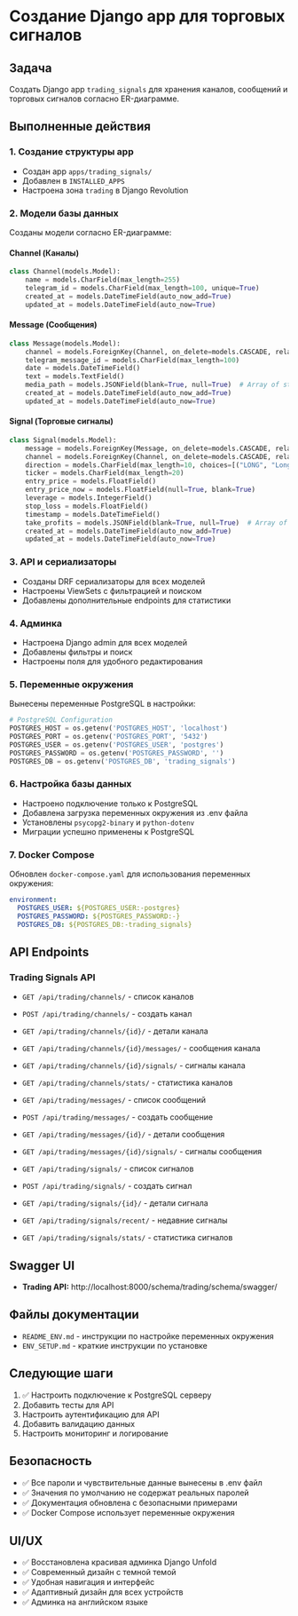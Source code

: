 # Создание Django app для торговых сигналов

## Задача
Создать Django app `trading_signals` для хранения каналов, сообщений и торговых сигналов согласно ER-диаграмме.

## Выполненные действия

### 1. Создание структуры app
- Создан app `apps/trading_signals/`
- Добавлен в `INSTALLED_APPS`
- Настроена зона `trading` в Django Revolution

### 2. Модели базы данных
Созданы модели согласно ER-диаграмме:

#### Channel (Каналы)
```python
class Channel(models.Model):
    name = models.CharField(max_length=255)
    telegram_id = models.CharField(max_length=100, unique=True)
    created_at = models.DateTimeField(auto_now_add=True)
    updated_at = models.DateTimeField(auto_now=True)
```

#### Message (Сообщения)
```python
class Message(models.Model):
    channel = models.ForeignKey(Channel, on_delete=models.CASCADE, related_name="messages")
    telegram_message_id = models.CharField(max_length=100)
    date = models.DateTimeField()
    text = models.TextField()
    media_path = models.JSONField(blank=True, null=True)  # Array of strings
    created_at = models.DateTimeField(auto_now_add=True)
    updated_at = models.DateTimeField(auto_now=True)
```

#### Signal (Торговые сигналы)
```python
class Signal(models.Model):
    message = models.ForeignKey(Message, on_delete=models.CASCADE, related_name="signals")
    channel = models.ForeignKey(Channel, on_delete=models.CASCADE, related_name="signals")
    direction = models.CharField(max_length=10, choices=[("LONG", "Long"), ("SHORT", "Short")])
    ticker = models.CharField(max_length=20)
    entry_price = models.FloatField()
    entry_price_now = models.FloatField(null=True, blank=True)
    leverage = models.IntegerField()
    stop_loss = models.FloatField()
    timestamp = models.DateTimeField()
    take_profits = models.JSONField(blank=True, null=True)  # Array of floats
    created_at = models.DateTimeField(auto_now_add=True)
    updated_at = models.DateTimeField(auto_now=True)
```

### 3. API и сериализаторы
- Созданы DRF сериализаторы для всех моделей
- Настроены ViewSets с фильтрацией и поиском
- Добавлены дополнительные endpoints для статистики

### 4. Админка
- Настроена Django admin для всех моделей
- Добавлены фильтры и поиск
- Настроены поля для удобного редактирования

### 5. Переменные окружения
Вынесены переменные PostgreSQL в настройки:

```python
# PostgreSQL Configuration
POSTGRES_HOST = os.getenv('POSTGRES_HOST', 'localhost')
POSTGRES_PORT = os.getenv('POSTGRES_PORT', '5432')
POSTGRES_USER = os.getenv('POSTGRES_USER', 'postgres')
POSTGRES_PASSWORD = os.getenv('POSTGRES_PASSWORD', '')
POSTGRES_DB = os.getenv('POSTGRES_DB', 'trading_signals')
```

### 6. Настройка базы данных
- Настроено подключение только к PostgreSQL
- Добавлена загрузка переменных окружения из .env файла
- Установлены `psycopg2-binary` и `python-dotenv`
- Миграции успешно применены к PostgreSQL

### 7. Docker Compose
Обновлен `docker-compose.yaml` для использования переменных окружения:

```yaml
environment:
  POSTGRES_USER: ${POSTGRES_USER:-postgres}
  POSTGRES_PASSWORD: ${POSTGRES_PASSWORD:-}
  POSTGRES_DB: ${POSTGRES_DB:-trading_signals}
```

## API Endpoints

### Trading Signals API
- `GET /api/trading/channels/` - список каналов
- `POST /api/trading/channels/` - создать канал
- `GET /api/trading/channels/{id}/` - детали канала
- `GET /api/trading/channels/{id}/messages/` - сообщения канала
- `GET /api/trading/channels/{id}/signals/` - сигналы канала
- `GET /api/trading/channels/stats/` - статистика каналов

- `GET /api/trading/messages/` - список сообщений
- `POST /api/trading/messages/` - создать сообщение
- `GET /api/trading/messages/{id}/` - детали сообщения
- `GET /api/trading/messages/{id}/signals/` - сигналы сообщения

- `GET /api/trading/signals/` - список сигналов
- `POST /api/trading/signals/` - создать сигнал
- `GET /api/trading/signals/{id}/` - детали сигнала
- `GET /api/trading/signals/recent/` - недавние сигналы
- `GET /api/trading/signals/stats/` - статистика сигналов

## Swagger UI
- **Trading API:** http://localhost:8000/schema/trading/schema/swagger/

## Файлы документации
- `README_ENV.md` - инструкции по настройке переменных окружения
- `ENV_SETUP.md` - краткие инструкции по установке

## Следующие шаги
1. ✅ Настроить подключение к PostgreSQL серверу
2. Добавить тесты для API
3. Настроить аутентификацию для API
4. Добавить валидацию данных
5. Настроить мониторинг и логирование

## Безопасность
- ✅ Все пароли и чувствительные данные вынесены в .env файл
- ✅ Значения по умолчанию не содержат реальных паролей
- ✅ Документация обновлена с безопасными примерами
- ✅ Docker Compose использует переменные окружения

## UI/UX
- ✅ Восстановлена красивая админка Django Unfold
- ✅ Современный дизайн с темной темой
- ✅ Удобная навигация и интерфейс
- ✅ Адаптивный дизайн для всех устройств
- ✅ Админка на английском языке 
